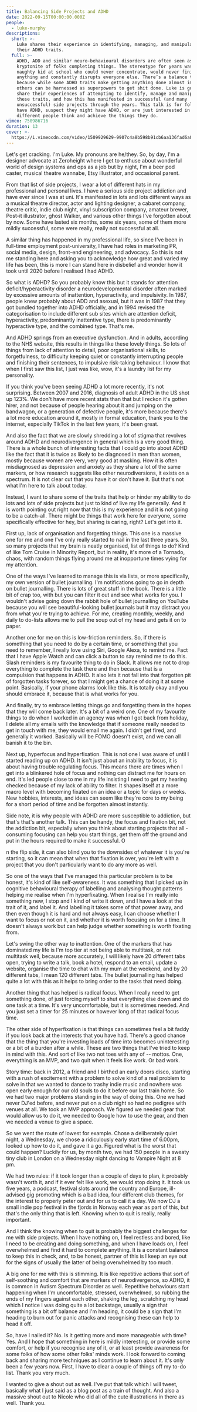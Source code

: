 ```yaml
---
title: Balancing Side Projects and ADHD
date: 2022-09-15T00:00:00.000Z
people:
  - luke-murphy
descriptions:
  short: >-
    Luke shares their experience in identifying, managing, and manipulating
    their ADHD traits.
  full: >-
    ADHD, ADD and similar neuro-behavioural disorders are often seen as the
    kryptonite of folks completing things. The stereotype for years was the
    naughty kid at school who could never concentrate, would never finish
    anything and constantly disrupts everyone else. There’s a balance though,
    because while some ADHD traits make getting anything done almost impossible,
    others can be harnessed as superpowers to get shit done. Luke is going to
    share their experiences of attempting to identify, manage and manipulate
    these traits, and how this has manifested in successful (and many
    unsuccessful) side projects through the years. This talk is for folks who
    have ADHD, suspect they might have ADHD, or are just interested in how
    different people think and achieve the things they do.
vimeo: 750986716
duration: 13
cover: >-
  https://i.vimeocdn.com/video/1509929629-9907c4a8b598b91cb6aa136fad6a8dba9adac091c0330b7dd288e2fefc5110c1-d
---
```


Let's get cracking. I'm Luke. My pronouns are he/they. So, by day, I'm a designer advocate at Zeroheight where I get to enthuse about wonderful world of design systems and ops as a job but by night, I'm a beer pod caster, musical theatre wannabe, Etsy illustrator, and occasional parent. 

From that list of side projects, I wear a lot of different hats in my professional and personal lives. I have a serious side project addiction and have ever since I was at uni. It's manifested in lots and lots different ways as a musical theatre director, actor and lighting designer, a cabaret company, theatre critic, indie club night, vinyl subscription company, amateur brewer, Post-it illustrator, ghost Walker, and various other things I've forgotten about by now. Some have lasted six months, some six years, some of them more mildly successful, some were really, really not successful at all. 

A similar thing has happened in my professional life, so since I've been in full-time employment post-university, I have had roles in marketing PR, social media, design, front-end engineering, and advocacy. So this is not me standing here and asking you to acknowledge how great and varied my life has been, this is more I can stand here in disbelief and wonder how it took until 2020 before I realised I had ADHD. 

So what is ADHD? So you probably know this but it stands for attention deficit/hyperactivity disorder a neurodevelopmental disorder often marked by excessive amounts of inattention, hyperactivity, and impulsivity. In 1987, people knew probably about ADD and asexual, but it was in 1987 that they got bundled together into ADHD officially, and in 1994 revised the categorisation to include different sub sites which are attention deficit, hyperactivity, predominantly inattentive type, there is predominantly hyperactive type, and the combined type. That's me. 

And ADHD springs from an executive dysfunction. And in adults, according to the NHS website, this results in things like these lovely things. So lots of things from lack of attention to detail, poor organisational skills, to forgetfulness, to difficulty keeping quiet or constantly interrupting people and finishing their sentences, to impulsive risk-taking behaviour. I know that when I first saw this list, I just was like, wow, it's a laundry list for my personality. 

If you think you've been seeing ADHD a lot more recently, it's not surprising. Between 2007 and 2016, diagnosis of adult ADHD in the US shot up 123%. We don't have more recent stats than that but I reckon it's gotten hirer, and not because of people hearing about it and jumping on the bandwagon, or a generation of defective people, it's more because there's a lot more education around it, mostly in formal education, thank you to the internet, especially TikTok in the last few years, it's been great. 

And also the fact that we are slowly shredding a lot of stigma that revolves around ADHD and neurodivergence in general which is a very good thing. There is a whole bunch of interesting facts that I could go into about ADHD like the fact that it is twice as likely to be diagnosed in men than women, mostly because women are very, very good at masking. How it is often misdiagnosed as depression and anxiety as they share a lot of the same markers, or how research suggests like other neurodiversions, it exists on a spectrum. It is not clear cut that you have it or don't have it. But that's not what I'm here to talk about today. 

Instead, I want to share some of the traits that help or hinder my ability to do lots and lots of side projects but just to kind of live my life generally. And it is worth pointing out right now that this is my experience and it is not going to be a catch-all. There might be things that work here for everyone, some specifically effective for hey, but sharing is caring, right? Let's get into it. 

First up, lack of organisation and forgetting things. This one is a massive one for me and one I've only really started to nail in the last three years. So, so many projects that my brain is neatly organised, list of things to do? Kind of like Tom Cruise in Minority Report, but in reality, it's more of a Tornado, chaos, with random things flying around me at inopportune times vying for my attention. 

One of the ways I've learned to manage this is via lists, or more specifically, my own version of bullet journalling. I'm notifications going to go in depth on bullet journalling. There is lots of great stuff in the book. There is a little bit of crap too, with but you can filter it out and see what works for you. I wouldn't advise going down the rabbit hole of bullet journalling on YouTube because you will see beautiful-looking bullet journals but it may distract you from what you're trying to achieve. For me, creating monthly, weekly, and daily to do-lists allows me to pull the soup out of my head and gets it on to paper. 

Another one for me on this is low-friction reminders. So, if there is something that you need to do by a certain time, or something that you need to remember, I really love using Siri, Google Alexa, to remind me. Fact that I have Apple Watch and can click a button to say remind me to do this. Slash reminders is my favourite thing to do in Slack. It allows me not to drop everything to complete the task there and then because that is a compulsion that happens in ADHD. It also lets it not fall into that forgotten pit of forgotten tasks forever, so that I might get a chance of doing it at some point. Basically, if your phone alarms look like this. It is totally okay and you should embrace it, because that is what works for you. 

And finally, try to embrace letting things go and forgetting them in the hopes that they will come back later. It's a bit of a weird one. One of my favourite things to do when I worked in an agency was when I got back from holiday, I delete all my emails with the knowledge that if someone really needed to get in touch with me, they would email me again. I didn't get fired, and generally it worked. Basically will be FOMO doesn't exist, and we can all banish it to the bin. 

Next up, hyperfocus and hyperfixation. This is not one I was aware of until I started reading up on ADHD. It isn't just about an inability to focus, it is about having trouble regulating focus. This means there are times when I get into a blinkered hole of focus and nothing can distract me for hours on end. It's led people close to me in my life insisting I need to get my hearing checked because of my lack of ability to filter. It shapes itself at a more macro level with becoming fixated on an idea or a topic for days or weeks. New hobbies, interests, and ideas can seem like they're core to my being for a short period of time and be forgotten almost instantly. 

Side note, it is why people with ADHD are more susceptible to addiction, but that's that's another talk. This can be handy, the focus and fixation bit, not the addiction bit, especially when you think about starting projects that all -consuming focusing can help you start things, get them off the ground and put in the hours required to make it successful. O

n the flip side, it can also blind you to the downsides of whatever it is you're starting, so it can mean that when that fixation is over, you're left with a project that you don't particularly want to do any more as well. 

So one of the ways that I've managed this particular problem is to be honest, it's kind of like self-awareness. It was something that I picked up in cognitive behavioural therapy of labelling and analysing thought patterns helping me realise when I'm hyperfixating. When I realise I'm really into something new, I stop and I kind of write it down, and I have a look at the trait of it, and label it. And labelling it takes some of that power away, and then even though it is hard and not always easy, I can choose whether I want to focus or not on it, and whether it is worth focusing on for a time. It doesn't always work but can help judge whether something is worth fixating from. 

Let's swing the other way to inattention. One of the markers that has dominated my life is I'm top tier at not being able to multitask, or not multitask well, because more accurately, I will likely have 20 different tabs open, trying to write a talk, book a hotel, respond to an email, update a website, organise the time to chat with my mum at the weekend, and by 20 different tabs, I mean 120 different tabs. The bullet journalling has helped quite a lot with this as it helps to bring order to the tasks that need doing. 

Another thing that has helped is radical focus. When I really need to get something done, of just forcing myself to shut everything else down and do one task at a time. It's very uncomfortable, but it is sometimes needed. And you just set a timer for 25 minutes or however long of that radical focus time. 

The other side of hyperfixation is that things can sometimes feel a bit faddy if you look back at the interests that you have had. There's a good chance that the thing that you're investing loads of time into becomes uninteresting or a bit of a burden after a while. These are two things that I've tried to keep in mind with this. And sort of like two not toes with any of -- mottos. One, everything is an MVP, and two quit when it feels like work. Or bad work. 

Story time: back in 2012, a friend and I birthed an early doors disco, starting with a rush of excitement with a problem to solve kind of a real problem to solve in that we wanted to dance to trashy indie music and nowhere was open early enough for our old souls to do it before our last train home. So we had two major problems standing in the way of doing this. One we had never DJ'ed before, and never put on a club night so had no pedigree with venues at all. We took an MVP approach. We figured we needed gear that would allow us to do it, we needed to Google how to use the gear, and then we needed a venue to give a space. 

So we went the route of lowest for example. Chose a deliberately quiet night, a Wednesday, we chose a ridiculously early start time of 6.00pm, looked up how to do it, and gave it a go. Figured what is the worst that could happen? Luckily for us, by month two, we had 150 people in a sweaty tiny club in London on a Wednesday night dancing to Vampire Night at 8 pm. 

We had two rules: if it took longer than a couple of days to plan, it probably wasn't worth it, and if it ever felt like work, we would stop doing it. It took us five years, a podcast, festival slots around the country and Europe, ill-advised gig promoting which is a bad idea, four different club themes, for the interest to properly peter out and for us to call it a day. We now DJ a small indie pop festival in the fjords in Norway each year as part of this, but that's the only thing that is left. Knowing when to quit is really, really important. 

And I think the knowing when to quit is probably the biggest challenges for me with side projects. When I have nothing on, I feel restless and bored, like I need to be creating and doing something, and when I have loads on, I feel overwhelmed and find it hard to complete anything. It is a constant balance to keep this in check, and, to be honest, partner of this is I keep an eye out for the signs of usually the latter of being overwhelmed by too much. 

A big one for me with this is stimming. It is like repetitive actions that sort of self-soothing and comfort that are markers of neurodivergence, so ADHD, it is common in Autism Spectrum Disorder as well. Repetitive behaviours start happening when I'm uncomfortable, stressed, overwhelmed, so rubbing the ends of my fingers against each other, shaking the leg, scratching my head which I notice I was doing quite a lot backstage, usually a sign that something is a bit off balance and I'm heading, it could be a sign that I'm heading to burn out for panic attacks and recognising these can help to head it off. 

So, have I nailed it? No. Is it getting more and more manageable with time? Yes. And I hope that something in here is mildly interesting, or provide some comfort, or help if you recognise any of it, or at least provide awareness for some folks of how some other folks' minds work. I look forward to coming back and sharing more techniques as I continue to learn about it. It's only been a few years now. First, I have to clear a couple of things off my to-do list. Thank you very much. 

I wanted to give a shout out as well. I've put that talk which I will tweet, basically what I just said as a blog post as a train of thought. And also a massive shout out to Nicole who did all of the cute illustrations in there as well. Thank you.
